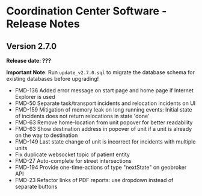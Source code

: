 # Coordination Center Software - Release Notes

## Version 2.7.0

**Release date: ???**

**Important Note**: Run `update_v2.7.0.sql` to migrate the database schema for existing databases before upgrading!

* FMD-136 Added error message on start page and home page if Internet Explorer is used
* FMD-50 Separate task/transport incidents and relocation incidents on UI
* FMD-159 Mitigation of memory leak on long running events: Initial state of incidents does not return relocations in state 'done'
* FMD-63 Remove home-location from unit popover for better readability
* FMD-63 Show destination address in popover of unit if a unit is already on the way to destination
* FMD-149 Last state change of unit is incorrect for incidents with multiple units
* Fix duplicate websocket topic of patient entity
* FMD-27 Auto-complete for street intersections
* FMD-194 Provide one-time-actions of type "nextState" on geobroker API
* FMD-23 Refactor links of PDF reports: use dropdown instead of separate buttons
